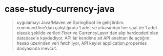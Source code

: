 # case-study-currency-java


>uygulamayı Java/Maven ve SpringBoot ile geliştirdim.  
>command line'dan çalıştığında 1 adet ve arkasından her saat de 1 adet olacak şekilde verileri Fixer ve CurrencyLayer'dan alıp hardcoded olan database'e kaydediyor.
>API'lar kendime ait API anahtarı ile açtığım hesap üzerinden veri fetchliyor, API keyler application.properties dosyasında mevcut.



